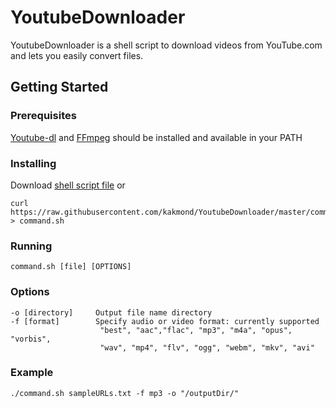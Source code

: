 # YoutubeDownloader

YoutubeDownloader is a shell script to download videos from YouTube.com and lets you easily convert files.

## Getting Started

### Prerequisites

[Youtube-dl](https://github.com/rg3/youtube-dl) and [FFmpeg](https://www.ffmpeg.org/) should be installed and available in your PATH

### Installing

Download [shell script file](https://raw.githubusercontent.com/kakmond/YoutubeDownloader/master/command.sh) or
```
curl https://raw.githubusercontent.com/kakmond/YoutubeDownloader/master/command.sh > command.sh
```

### Running
```
command.sh [file] [OPTIONS]
```

### Options
    -o [directory]     Output file name directory
    -f [format]        Specify audio or video format: currently supported
                        "best", "aac","flac", "mp3", "m4a", "opus", "vorbis",
                        "wav", "mp4", "flv", "ogg", "webm", "mkv", "avi"
                        
### Example
```
./command.sh sampleURLs.txt -f mp3 -o "/outputDir/"
```
